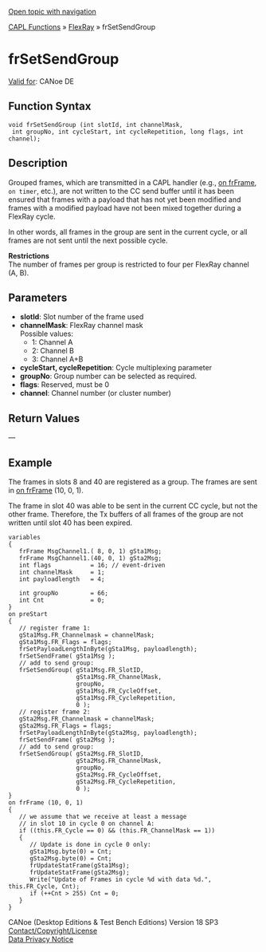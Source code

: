 [Open topic with navigation](../../../../../CANoeDEFamily.htm#Topics/CAPLFunctions/FlexRay/Functions/CAPLfunctionFRSetSendGroup.md)

[CAPL Functions](../../CAPLfunctions.md) » [FlexRay](../CAPLfunctionsFlexrayOverview.md) » frSetSendGroup

# frSetSendGroup

[Valid for](../../../Shared/FeatureAvailability.md):  CANoe DE

## Function Syntax

```plaintext
void frSetSendGroup (int slotId, int channelMask, 
 int groupNo, int cycleStart, int cycleRepetition, long flags, int channel);
```

## Description

Grouped frames, which are transmitted in a CAPL handler (e.g., [on frFrame](../EventProcedures/CAPLfunctionOnFRFrame.md), `on timer`, etc.), are not written to the CC send buffer until it has been ensured that frames with a payload that has not yet been modified and frames with a modified payload have not been mixed together during a FlexRay cycle.

In other words, all frames in the group are sent in the current cycle, or all frames are not sent until the next possible cycle.

**Restrictions**  
The number of frames per group is restricted to four per FlexRay channel (A, B).

## Parameters

- **slotId**: Slot number of the frame used
- **channelMask**: FlexRay channel mask  
  Possible values:
  - 1: Channel A
  - 2: Channel B
  - 3: Channel A+B
- **cycleStart, cycleRepetition**: Cycle multiplexing parameter
- **groupNo**: Group number can be selected as required.
- **flags**: Reserved, must be 0
- **channel**: Channel number (or cluster number)

## Return Values

—

## Example

The frames in slots 8 and 40 are registered as a group. The frames are sent in [on frFrame](../EventProcedures/CAPLfunctionOnFRFrame.md) (10, 0, 1).

The frame in slot 40 was able to be sent in the current CC cycle, but not the other frame. Therefore, the Tx buffers of all frames of the group are not written until slot 40 has been expired.

```plaintext
variables
{
   frFrame MsgChannel1.( 8, 0, 1) gSta1Msg;
   frFrame MsgChannel1.(40, 0, 1) gSta2Msg;
   int flags           = 16; // event-driven
   int channelMask     = 1;
   int payloadlength   = 4;

   int groupNo         = 66;
   int Cnt             = 0;
}
on preStart
{
   // register frame 1:
   gSta1Msg.FR_Channelmask = channelMask;
   gSta1Msg.FR_Flags = flags;
   frSetPayloadLengthInByte(gSta1Msg, payloadlength);
   frSetSendFrame( gSta1Msg );
   // add to send group:
   frSetSendGroup( gSta1Msg.FR_SlotID,
                   gSta1Msg.FR_ChannelMask,
                   groupNo,
                   gSta1Msg.FR_CycleOffset,
                   gSta1Msg.FR_CycleRepetition,
                   0 );
   // register frame 2:
   gSta2Msg.FR_Channelmask = channelMask;
   gSta2Msg.FR_Flags = flags;
   frSetPayloadLengthInByte(gSta2Msg, payloadlength);
   frSetSendFrame( gSta2Msg );
   // add to send group:
   frSetSendGroup( gSta2Msg.FR_SlotID,
                   gSta2Msg.FR_ChannelMask,
                   groupNo,
                   gSta2Msg.FR_CycleOffset,
                   gSta2Msg.FR_CycleRepetition,
                   0 );
}
on frFrame (10, 0, 1)
{
   // we assume that we receive at least a message
   // in slot 10 in cycle 0 on channel A:
   if ((this.FR_Cycle == 0) && (this.FR_ChannelMask == 1))
   {
      // Update is done in cycle 0 only:
      gSta1Msg.byte(0) = Cnt;
      gSta2Msg.byte(0) = Cnt;
      frUpdateStatFrame(gSta1Msg);
      frUpdateStatFrame(gSta2Msg);
      Write("Update of Frames in cycle %d with data %d.", this.FR_Cycle, Cnt);
      if (++Cnt > 255) Cnt = 0;
   }
}
```

CANoe (Desktop Editions & Test Bench Editions) Version 18 SP3  
[Contact/Copyright/License](../../../Shared/ContactCopyrightLicense.md)  
[Data Privacy Notice](https://www.vector.com/int/en/company/get-info/privacy-policy/)
